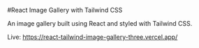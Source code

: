 #React Image Gallery with Tailwind CSS

An image gallery built using React and styled with Tailwind CSS. 

Live: https://react-tailwind-image-gallery-three.vercel.app/
